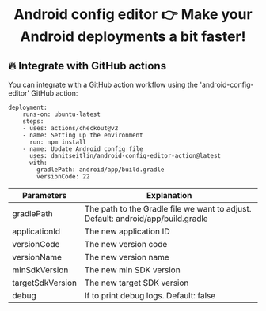 <h1 align='center'>Android config editor <g-emoji class='g-emoji' alias='point_right' fallback-src='https://github.githubassets.com/images/icons/emoji/unicode/1f449.png'>👉</g-emoji> Make your Android deployments a bit faster!</h1>

## :fire: Integrate with GitHub actions
You can integrate with a GitHub action workflow using the 'android-config-editor' GitHub action:
```
deployment:
    runs-on: ubuntu-latest
    steps:
    - uses: actions/checkout@v2
    - name: Setting up the environment
      run: npm install
    - name: Update Android config file
      uses: danitseitlin/android-config-editor-action@latest
      with:
        gradlePath: android/app/build.gradle
        versionCode: 22
```

| Parameters          | Explanation                                                              |
|-------------------- |--------------------------------------------------------------------------|
| gradlePath          | The path to the Gradle file we want to adjust. Default: android/app/build.gradle |
| applicationId       | The new application ID                                                   |
| versionCode         | The new version code                                                     |
| versionName         | The new version name                                                     |
| minSdkVersion       | The new min SDK version                                                  |
| targetSdkVersion    | The new target SDK version                                               |
| debug               | If to print debug logs. Default: false                                   |
